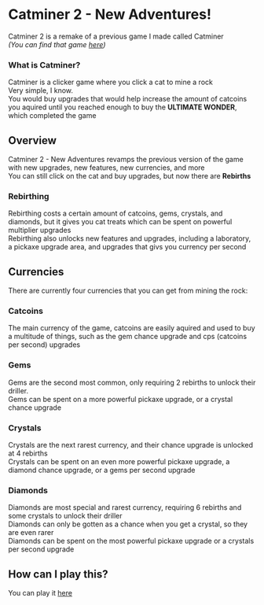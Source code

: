 # Catminer 2 - New Adventures!
Catminer 2 is a remake of a previous game I made called Catminer
<br>
_(You can find that game [here](tinyurl.com/catminer))_
### What is Catminer?
  Catminer is a clicker game where you click a cat to mine a rock
  <br>
  Very simple, I know.
  <br>
  You would buy upgrades that would help increase the amount of catcoins you aquired until you reached enough to buy the **ULTIMATE WONDER**, which completed the game
<br>
## Overview
  Catminer 2 - New Adventures revamps the previous version of the game with new upgrades, new features, new currencies, and more
  <br>
  You can still click on the cat and buy upgrades, but now there are **Rebirths**
  <br>
  ### Rebirthing
  Rebirthing costs a certain amount of catcoins, gems, crystals, and diamonds, but it gives you cat treats which can be spent on powerful multiplier upgrades
  <br>
  Rebirthing also unlocks new features and upgrades, including a laboratory, a pickaxe upgrade area, and upgrades that givs you currency per second
  ## Currencies
  There are currently four currencies that you can get from mining the rock:
  ### Catcoins
  The main currency of the game, catcoins are easily aquired and used to buy a multitude of things, such as the gem chance upgrade and cps (catcoins per second) upgrades
  ### Gems
  Gems are the second most common, only requiring 2 rebirths to unlock their driller.
  <br>
  Gems can be spent on a more powerful pickaxe upgrade, or a crystal chance upgrade
  ### Crystals
  Crystals are the next rarest currency, and their chance upgrade is unlocked at 4 rebirths
  <br>
  Crystals can be spent on an even more powerful pickaxe upgrade, a diamond chance upgrade, or a gems per second upgrade
  ### Diamonds
  Diamonds are most special and rarest currency, requiring 6 rebirths and some crystals to unlock their driller
  <br>
  Diamonds can only be gotten as a chance when you get a crystal, so they are even rarer
  <br>
  Diamonds can be spent on the most powerful pickaxe upgrade or a crystals per second upgrade
## How can I play this?
You can play it [here](lordzintick.github.io/catminer)
